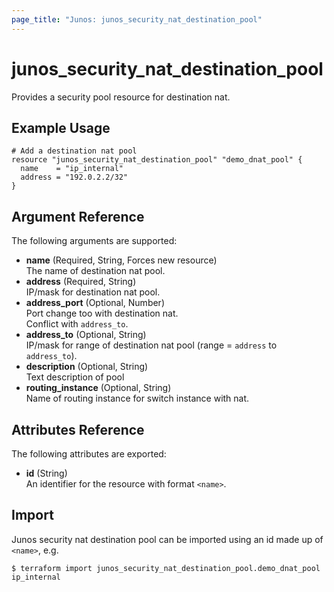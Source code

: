 ```yaml
---
page_title: "Junos: junos_security_nat_destination_pool"
---
```


# junos_security_nat_destination_pool

Provides a security pool resource for destination nat.

## Example Usage

```hcl
# Add a destination nat pool
resource "junos_security_nat_destination_pool" "demo_dnat_pool" {
  name    = "ip_internal"
  address = "192.0.2.2/32"
}
```

## Argument Reference

The following arguments are supported:

- **name** (Required, String, Forces new resource)  
  The name of destination nat pool.
- **address** (Required, String)  
  IP/mask for destination nat pool.
- **address_port** (Optional, Number)  
  Port change too with destination nat.  
  Conflict with `address_to`.
- **address_to** (Optional, String)  
  IP/mask for range of destination nat pool (range = `address` to `address_to`).
- **description** (Optional, String)  
  Text description of pool
- **routing_instance** (Optional, String)  
  Name of routing instance for switch instance with nat.

## Attributes Reference

The following attributes are exported:

- **id** (String)  
  An identifier for the resource with format `<name>`.

## Import

Junos security nat destination pool can be imported using an id made up of `<name>`, e.g.

```shell
$ terraform import junos_security_nat_destination_pool.demo_dnat_pool ip_internal
```
